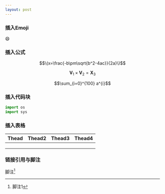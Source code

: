 ```yaml
---
layout: post
---
```


### 插入Emoji

:smile:

### 插入公式

$$\(x=\frac{-b\pm\sqrt{b^2-4ac}}{2a}\)$$

$$
\mathbf{V}_1\times\mathbf{V}_2 = \mathbf{X}_3 
$$

$$\sum_{i=0}^{100} a^{i}$$


### 插入代码块

```python
import os
import sys
```

### 插入表格

| Thead | Thead2 | Thead3 | Thead4 |
| ----- | ------ | :----- | ------ |
|       |        |        |        |
|       |        |        |        |
|       |        |        |        |

### 链接引用与脚注

[1]: 参考文献1

脚注[^ 1 ]



[^ 1]:脚注1






